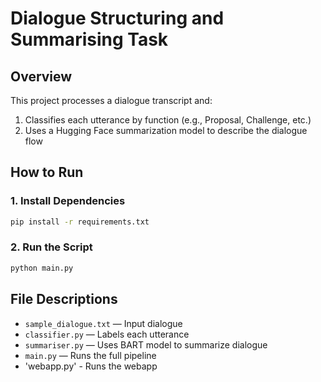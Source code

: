 # Dialogue Structuring and Summarising Task

## Overview
This project processes a dialogue transcript and:
1. Classifies each utterance by function (e.g., Proposal, Challenge, etc.)
2. Uses a Hugging Face summarization model to describe the dialogue flow

## How to Run

### 1. Install Dependencies
```bash
pip install -r requirements.txt
```

### 2. Run the Script
```bash
python main.py
```

## File Descriptions
- `sample_dialogue.txt` — Input dialogue
- `classifier.py` — Labels each utterance
- `summariser.py` — Uses BART model to summarize dialogue
- `main.py` — Runs the full pipeline
- 'webapp.py' - Runs the webapp
